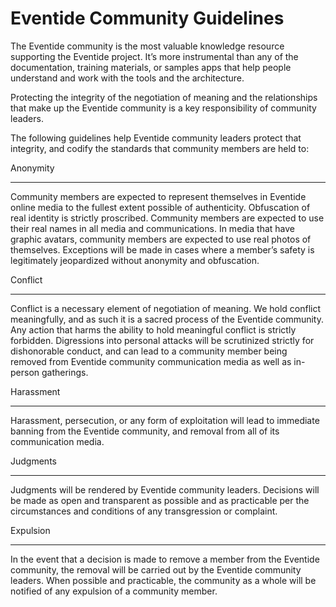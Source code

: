 # Eventide Community Guidelines

The Eventide community is the most valuable knowledge resource supporting the Eventide project. It’s more instrumental than any of the documentation, training materials, or samples apps that help people understand and work with the tools and the architecture.

Protecting the integrity of the negotiation of meaning and the relationships that make up the Eventide community is a key responsibility of community leaders.

The following guidelines help Eventide community leaders protect that integrity, and codify the standards that community members are held to:

Anonymity
- - -
Community members are expected to represent themselves in Eventide online media to the fullest extent possible of authenticity. Obfuscation of real identity is strictly proscribed. Community members are expected to use their real names in all media and communications. In media that have graphic avatars, community members are expected to use real photos of themselves. Exceptions will be made in cases where a member’s safety is legitimately jeopardized without anonymity and obfuscation.

Conflict
- - -
Conflict is a necessary element of negotiation of meaning. We hold conflict meaningfully, and as such it is a sacred process of the Eventide community.  Any action that harms the ability to hold meaningful conflict is strictly forbidden. Digressions into personal attacks will be scrutinized strictly for dishonorable conduct, and can lead to a community member being removed from Eventide community communication media as well as in-person gatherings.

Harassment
- - -
Harassment, persecution, or any form of exploitation will lead to immediate banning from the Eventide community, and removal from all of its communication media.

Judgments
- - -
Judgments will be rendered by Eventide community leaders. Decisions will be made as open and transparent as possible and as practicable per the circumstances and conditions of any transgression or complaint.

Expulsion
- - -
In the event that a decision is made to remove a member from the Eventide community, the removal will be carried out by the Eventide community leaders. When possible and practicable, the community as a whole will be notified of any expulsion of a community member.
